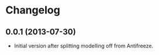 # Changelog

## 0.0.1 (2013-07-30)
* Initial version after splitting modelling off from Antifreeze.
